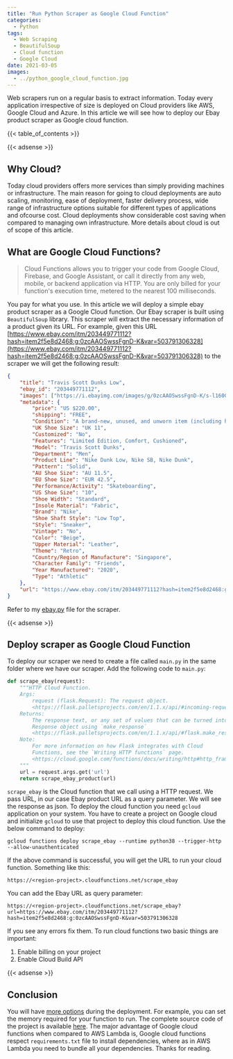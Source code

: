 ```yaml
---
title: "Run Python Scraper as Google Cloud Function"
categories:
  - Python
tags:
  - Web Scraping
  - BeautifulSoup
  - Cloud function
  - Google Cloud
date: 2021-03-05
images:
  - ../python_google_cloud_function.jpg
---
```


Web scrapers run on a regular basis to extract information. Today every application irrespective of size is deployed on Cloud providers like AWS, Google Cloud and Azure. In this article we will see how to deploy our Ebay product scraper as Google cloud function.

{{< table_of_contents >}}

{{< adsense >}}

## Why Cloud?
Today cloud providers offers more services than simply providing machines or infrastructure. The main reason for going to cloud deployments are auto scaling, monitoring, ease of deployment, faster delivery process, wide range of infrastructure options suitable for different types of applications and ofcourse cost. Cloud deployments show considerable cost saving when compared to managing own infrastructure. More details about cloud is out of scope of this article.

## What are Google Cloud Functions?

> Cloud Functions allows you to trigger your code from Google Cloud, Firebase, and Google Assistant, or call it directly from any web, mobile, or backend application via HTTP. You are only billed for your function's execution time, metered to the nearest 100 milliseconds.

You pay for what you use. In this article we will deploy a simple ebay product scraper as a Google Cloud function.
Our Ebay scraper is built using `BeautifulSoup` library. This scraper will extract the necessary information of a product given its URL. For example, given this URL [https://www.ebay.com/itm/203449771112?hash=item2f5e8d2468:g:0zcAAOSwssFgnD-K&var=503791306328](https://www.ebay.com/itm/203449771112?hash=item2f5e8d2468:g:0zcAAOSwssFgnD-K&var=503791306328) to the scraper we will get the following result:

```json
{
	"title": "Travis Scott Dunks Low",
	"ebay_id": "203449771112",
	"images": ["https://i.ebayimg.com/images/g/0zcAAOSwssFgnD-K/s-l1600.png", "https://i.ebayimg.com/images/g/kZ4AAOSwUKBgnD-K/s-l1600.png"],
	"metadata": {
		"price": "US $220.00",
		"shipping": "FREE",
		"Condition": "A brand-new, unused, and unworn item (including handmade items) in the original packaging (such as",
		"UK Shoe Size": "UK 11",
		"Customized": "No",
		"Features": "Limited Edition, Comfort, Cushioned",
		"Model": "Travis Scott Dunks",
		"Department": "Men",
		"Product Line": "Nike Dunk Low, Nike SB, Nike Dunk",
		"Pattern": "Solid",
		"AU Shoe Size": "AU 11.5",
		"EU Shoe Size": "EUR 42.5",
		"Performance/Activity": "Skateboarding",
		"US Shoe Size": "10",
		"Shoe Width": "Standard",
		"Insole Material": "Fabric",
		"Brand": "Nike",
		"Shoe Shaft Style": "Low Top",
		"Style": "Sneaker",
		"Vintage": "No",
		"Color": "Beige",
		"Upper Material": "Leather",
		"Theme": "Retro",
		"Country/Region of Manufacture": "Singapore",
		"Character Family": "Friends",
		"Year Manufactured": "2020",
		"Type": "Athletic"
	},
	"url": "https://www.ebay.com/itm/203449771112?hash=item2f5e8d2468:g:0zcAAOSwssFgnD-K&var=503791306328"
}
```
Refer to my [ebay.py](https://github.com/saisyam/scraper-on-cloud/blob/main/ebay-scraper/ebay.py) file for the scraper.

{{< adsense >}}

## Deploy scraper as Google Cloud Function
To deploy our scraper we need to create a file called `main.py` in the same folder where we have our scraper. Add the following code to `main.py`:

```python
def scrape_ebay(request):
    """HTTP Cloud Function.
    Args:
        request (flask.Request): The request object.
        <https://flask.palletsprojects.com/en/1.1.x/api/#incoming-request-data>
    Returns:
        The response text, or any set of values that can be turned into a
        Response object using `make_response`
        <https://flask.palletsprojects.com/en/1.1.x/api/#flask.make_response>.
    Note:
        For more information on how Flask integrates with Cloud
        Functions, see the `Writing HTTP functions` page.
        <https://cloud.google.com/functions/docs/writing/http#http_frameworks>
    """
    url = request.args.get('url')
    return scrape_ebay_product(url)
```
`scrape_ebay` is the Cloud function that we call using a HTTP request. We pass URL, in our case Ebay product URL as a query parameter. We will see the response as json. To deploy the cloud function you need `gcloud` application on your system. You have to create a project on Google cloud and initialize `gcloud` to use that project to deploy this cloud function. Use the below command to deploy:

```shell
gcloud functions deploy scrape_ebay --runtime python38 --trigger-http --allow-unauthenticated
``` 
If the above command is successful, you will get the URL to run your cloud function. Something like this:
```
https://<region-project>.cloudfunctions.net/scrape_ebay
```
You can add the Ebay URL as query parameter:

```
https://<region-project>.cloudfunctions.net/scrape_ebay?url=https://www.ebay.com/itm/203449771112?hash=item2f5e8d2468:g:0zcAAOSwssFgnD-K&var=503791306328
```

If you see any errors fix them. To run cloud functions two basic things are important:
1. Enable billing on your project
2. Enable Cloud Build API

{{< adsense >}}

## Conclusion
You will have [more options](https://cloud.google.com/sdk/gcloud/reference/functions/deploy) during the deployment. For example, you can set the memory required for your function to run. The complete source code of the project is available [here](https://github.com/saisyam/scraper-on-cloud/). The major advantage of Google cloud functions when compared to AWS Lambda is, Google cloud functions respect `requirements.txt` file to install dependencies, where as in AWS Lambda you need to bundle all your dependencies. Thanks for reading.
